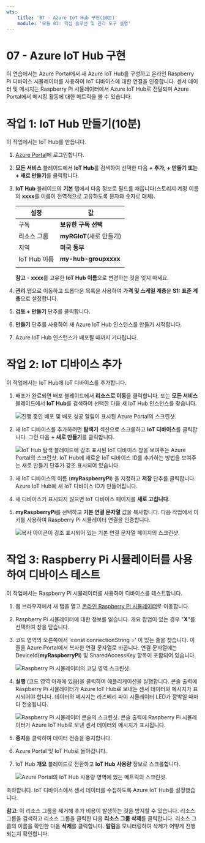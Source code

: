 ```yaml
---
wts:
    title: '07 - Azure IoT Hub 구현(10분)'
    module: '모듈 03: 핵심 솔루션 및 관리 도구 설명'
---
```

# 07 - Azure IoT Hub 구현

이 연습에서는 Azure Portal에서 새 Azure IoT Hub를 구성하고 온라인 Raspberry Pi 디바이스 시뮬레이터를 사용하여 IoT 디바이스에 대한 연결을 인증합니다. 센서 데이터 및 메시지는 Raspberry Pi 시뮬레이터에서 Azure IoT Hub로 전달되며 Azure Portal에서 메시징 활동에 대한 메트릭을 볼 수 있습니다.

# 작업 1: IoT Hub 만들기(10분)

이 작업에서는 IoT Hub를 만듭니다. 

1. [Azure Portal](https://portal.azure.com)에 로그인합니다.

2. **모든 서비스** 블레이드에서 **IoT Hub**를 검색하여 선택한 다음 **+ 추가, + 만들기 또는 + 새로 만들기**를 클릭합니다.

3. **IoT Hub** 블레이드의 **기본** 탭에서 다음 정보로 필드를 채웁니다(스토리지 계정 이름의 **xxxx**를 이름이 전역적으로 고유하도록 문자와 숫자로 대체).

    | 설정 | 값 |
    |--|--|
    | 구독 | **보유한 구독 선택** |
    | 리소스 그룹 |  **myRGIoT**(새로 만들기)|
    | 지역 | **미국 동부** |
    | IoT Hub 이름 | **my-hub-groupxxxx** |
    | | |

    **참고** - **xxxx**를 고유한 **IoT Hub 이름**으로 변경하는 것을 잊지 마세요.

4. **관리** 탭으로 이동하고 드롭다운 목록을 사용하여 **가격 및 스케일 계층**을 **S1: 표준 계층**으로 설정합니다.

5. **검토 + 만들기** 단추를 클릭합니다.

6. **만들기** 단추를 사용하여 새 Azure IoT Hub 인스턴스를 만들기 시작합니다.

7. Azure IoT Hub 인스턴스가 배포될 때까지 기다립니다. 

# 작업 2: IoT 디바이스 추가

이 작업에서는 IoT Hub에 IoT 디바이스를 추가합니다. 

1. 배포가 완료되면 배포 블레이드에서 **리소스로 이동**을 클릭합니다. 또는 **모든 서비스** 블레이드에서 **IoT Hub**를 검색하여 선택한 다음 새 IoT Hub 인스턴스를 찾습니다.

	![진행 중인 배포 및 배포 성공 알림이 표시된 Azure Portal의 스크린샷.](../images/0601.png)

2. 새 IoT 디바이스를 추가하려면 **탐색기** 섹션으로 스크롤하고 **IoT 디바이스**를 클릭합니다. 그런 다음 **+ 새로 만들기**를 클릭합니다.

	![IoT Hub 탐색 블레이드에 강조 표시된 IoT 디바이스 창을 보여주는 Azure Portal의 스크린샷. IoT Hub에 새로운 IoT 디바이스 ID를 추가하는 방법을 보여주는 새로 만들기 단추가 강조 표시되어 있습니다.](../images/0602.png)

3. 새 IoT 디바이스의 이름 (**myRaspberryPi**) 을 지정하고 **저장** 단추를 클릭합니다. Azure IoT Hub에 새 IoT 디바이스 ID가 만들어집니다.

4. 새 디바이스가 표시되지 않으면 IoT 디바이스 페이지를 **새로 고칩니다**. 

5. **myRaspberryPi**를 선택하고 **기본 연결 문자열** 값을 복사합니다. 다음 작업에서 이 키를 사용하여 Raspberry Pi 시뮬레이터 연결을 인증합니다.

	![복사 아이콘이 강조 표시되어 있는 기본 연결 문자열 페이지의 스크린샷.](../images/0603.png)

# 작업 3: Raspberry Pi 시뮬레이터를 사용하여 디바이스 테스트

이 작업에서는 Raspberry Pi 시뮬레이터를 사용하여 디바이스를 테스트합니다. 

1. 웹 브라우저에서 새 탭을 열고 [온라인 Raspberry Pi 시뮬레이터](https://azure-samples.github.io/raspberry-pi-web-simulator/#Getstarted)로 이동합니다. 

2. Raspberry Pi 시뮬레이터에 대한 정보를 읽습니다. 개요 팝업이 있는 경우 "**X**"를 선택하여 창을 닫습니다.

3. 코드 영역의 오른쪽에서 'const connectionString =' 이 있는 줄을 찾습니다. 이 줄을 Azure Portal에서 복사한 연결 문자열로 바꿉니다. 연결 문자열에는 DeviceId(**myRaspberryPi**) 및 SharedAccessKey 항목이 포함되어 있습니다.

	![Raspberry Pi 시뮬레이터의 코딩 영역 스크린샷.](../images/0604.png)

4. **실행** (코드 영역 아래에 있음)을 클릭하여 애플리케이션을 실행합니다. 콘솔 출력에 Raspberry Pi 시뮬레이터가 Azure IoT Hub로 보내는 센서 데이터와 메시지가 표시되어야 합니다. 데이터와 메시지는 라즈베리 파이 시뮬레이터 LED가 깜박일 때마다 전송됩니다. 

	![Raspberry Pi 시뮬레이터 콘솔의 스크린샷.  콘솔 출력에 Raspberry Pi 시뮬레이터가 Azure IoT Hub로 보낸 센서 데이터와 메시지가 표시됩니다.](../images/0605.png)

5. **중지**를 클릭하여 데이터 전송을 중지합니다.

6. Azure Portal 및 IoT Hub로 돌아갑니다.

7. IoT Hub **개요** 블레이드로 전환하고 **IoT Hub 사용량** 정보로 스크롤합니다.

	![Azure Portal의 IoT Hub 사용량 영역에 있는 메트릭의 스크린샷.](../images/0606.png)


축하합니다. IoT 디바이스에서 센서 데이터를 수집하도록 Azure IoT Hub를 설정했습니다.

**참고**: 이 리소스 그룹을 제거해 추가 비용이 발생하는 것을 방지할 수 있습니다. 리소스 그룹을 검색하고 리소스 그룹을 클릭한 다음 **리소스 그룹 삭제**를 클릭합니다. 리소스 그룹의 이름을 확인한 다음 **삭제**를 클릭합니다. **알림**을 모니터링하여 삭제가 어떻게 진행되는지 확인합니다.
